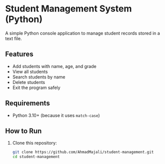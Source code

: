 # Student Management System (Python)

A simple Python console application to manage student records stored in a text file.

## Features
- Add students with name, age, and grade
- View all students
- Search students by name
- Delete students
- Exit the program safely

## Requirements
- Python 3.10+ (because it uses `match-case`)

## How to Run
1. Clone this repository:
   ```bash
   git clone https://github.com/AhmadMajali/student-management.git
   cd student-management

